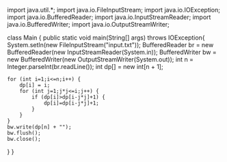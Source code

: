 import java.util.*;
import java.io.FileInputStream;
import java.io.IOException;
import java.io.BufferedReader;
import java.io.InputStreamReader;
import java.io.BufferedWriter;
import java.io.OutputStreamWriter;

class Main {
  public static void main(String[] args) throws IOException{
    System.setIn(new FileInputStream("input.txt"));
    BufferedReader br = new BufferedReader(new InputStreamReader(System.in));
    BufferedWriter bw = new BufferedWriter(new OutputStreamWriter(System.out));
    int n = Integer.parseInt(br.readLine());
    int dp[] = new int[n + 1];

    for (int i=1;i<=n;i++) {
        dp[i] = i;
        for (int j=1;j*j<=i;j++) {
            if (dp[i]>dp[i-j*j]+1) {
                dp[i]=dp[i-j*j]+1;
            }
        }
    }
    bw.write(dp[n] + "");
    bw.flush();
    bw.close();
  }
}
